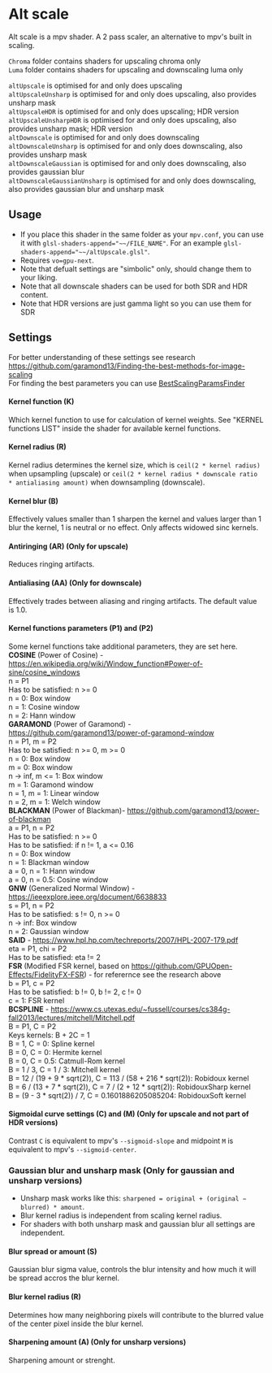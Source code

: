 # Alt scale
Alt scale is a mpv shader. A 2 pass scaler, an alternative to mpv's built in scaling.

`Chroma` folder contains shaders for upscaling chroma only \
`Luma` folder contains shaders for upscaling and downscaling luma only

`altUpscale` is optimised for and only does upscaling\
`altUpscaleUnsharp` is optimised for and only does upscaling, also provides unsharp mask\
`altUpscaleHDR` is optimised for and only does upscaling; HDR version\
`altUpscaleUnsharpHDR` is optimised for and only does upscaling, also provides unsharp mask; HDR version\
`altDownscale` is optimised for and only does downscaling\
`altDownscaleUnsharp` is optimised for and only does downscaling, also provides unsharp mask\
`altDownscaleGaussian` is optimised for and only does downscaling, also provides gaussian blur\
`altDownscaleGaussianUnsharp` is optimised for and only does downscaling, also provides gaussian blur and unsharp mask

## Usage
- If you place this shader in the same folder as your `mpv.conf`, you can use it with `glsl-shaders-append="~~/FILE_NAME"`. For an example `glsl-shaders-append="~~/altUpscale.glsl"`.
- Requires `vo=gpu-next`.
- Note that defualt settings are "simbolic" only, should change them to your liking.
- Note that all downscale shaders can be used for both SDR and HDR content.
- Note that HDR versions are just gamma light so you can use them for SDR

## Settings

For better understanding of these settings see research https://github.com/garamond13/Finding-the-best-methods-for-image-scaling  
For finding the best parameters you can use [BestScalingParamsFinder](https://github.com/garamond13/BestScalingParamsFinder)

#### Kernel function (K)
Which kernel function to use for calculation of kernel weights. See "KERNEL functions LIST" inside the shader for available kernel functions.

#### Kernel radius (R)
Kernel radius determines the kernel size, which is `ceil(2 * kernel radius)` when upsampling (upscale) or `ceil(2 * kernel radius * downscale ratio * antialiasing amount)` when downsampling (downscale).

#### Kernel blur (B)
Effectively values smaller than 1 sharpen the kernel and values larger than 1 blur the kernel, 1 is neutral or no effect. Only affects widowed sinc kernels.

#### Antiringing (AR) (Only for upscale)
Reduces ringing artifacts.

#### Antialiasing (AA) (Only for downscale)
Effectively trades between aliasing and ringing artifacts. The default value is 1.0.

#### Kernel functions parameters (P1) and (P2)
Some kernel functions take additional parameters, they are set here. \
**COSINE** (Power of Cosine) - https://en.wikipedia.org/wiki/Window_function#Power-of-sine/cosine_windows \
n = P1  
Has to be satisfied: n >= 0  
n = 0: Box window  
n = 1: Cosine window  
n = 2: Hann window  
**GARAMOND** (Power of Garamond) - https://github.com/garamond13/power-of-garamond-window \
n = P1, m = P2  
Has to be satisfied: n >= 0, m >= 0  
n = 0: Box window  
m = 0: Box window  
n -> inf, m <= 1: Box window  
m = 1: Garamond window  
n = 1, m = 1: Linear window  
n = 2, m = 1: Welch window  
**BLACKMAN** (Power of Blackman)- https://github.com/garamond13/power-of-blackman \
a = P1, n = P2  
Has to be satisfied: n >= 0  
Has to be satisfied: if n != 1, a <= 0.16  
n = 0: Box window  
n = 1: Blackman window  
a = 0, n = 1: Hann window  
a = 0, n = 0.5: Cosine window  
**GNW** (Generalized Normal Window) - https://ieeexplore.ieee.org/document/6638833 \
s = P1, n = P2  
Has to be satisfied: s != 0, n >= 0  
n -> inf: Box window  
n = 2: Gaussian window  
**SAID** - https://www.hpl.hp.com/techreports/2007/HPL-2007-179.pdf \
eta = P1, chi = P2  
Has to be satisfied: eta != 2  
**FSR** (Modified FSR kernel, based on https://github.com/GPUOpen-Effects/FidelityFX-FSR) - for referernce see the research above \
b = P1, c = P2  
Has to be satisfied: b != 0, b != 2, c != 0  
c = 1: FSR kernel  
**BCSPLINE** - https://www.cs.utexas.edu/~fussell/courses/cs384g-fall2013/lectures/mitchell/Mitchell.pdf  
B = P1, C = P2  
Keys kernels: B + 2C = 1  
B = 1, C = 0: Spline kernel  
B = 0, C = 0: Hermite kernel  
B = 0, C = 0.5: Catmull-Rom kernel  
B = 1 / 3, C = 1 / 3: Mitchell kernel  
B = 12 / (19 + 9 * sqrt(2)), C = 113 / (58 + 216 * sqrt(2)): Robidoux kernel  
B = 6 / (13 + 7 * sqrt(2)), C = 7 / (2 + 12 * sqrt(2)): RobidouxSharp kernel  
B = (9 - 3 * sqrt(2)) / 7, C = 0.1601886205085204: RobidouxSoft kernel  

#### Sigmoidal curve settings (C) and (M) (Only for upscale and not part of HDR versions)
Contrast `C` is equivalent to mpv's `--sigmoid-slope` and midpoint `M` is equivalent to mpv's `--sigmoid-center`.

### Gaussian blur and unsharp mask (Only for gaussian and unsharp versions)
- Unsharp mask works like this: `sharpened = original + (original − blurred) * amount`.
- Blur kernel radius is independent from scaling kernel radius.
- For shaders with both unsharp mask and gaussian blur all settings are independent.

#### Blur spread or amount (S)
Gaussian blur sigma value, controls the blur intensity and how much it will be spread accros the blur kernel.

#### Blur kernel radius (R)
Determines how many neighboring pixels will contribute to the blurred value of the center pixel inside the blur kernel.

#### Sharpening amount (A) (Only for unsharp versions)
Sharpening amount or strenght.
